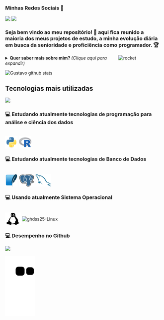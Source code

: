 ### Minhas Redes Sociais 👋

<div> 
  
  <a href="https://www.youtube.com/channel/UCWNTn43sTk87xllQuJkYR3w" target="_blank"><img src="https://img.shields.io/badge/-Youtube-%230077B5?style=for-the-badge&logo=youtube&logoColor=red" target="_blank"></a> 
    <a href="https://www.linkedin.com/in/gustavo-henrique-de-souza-silva/" target="_blank"><img src="https://img.shields.io/badge/-Linkedin-%230077B5?style=for-the-badge&logo=linkedin&logoColor=white" target="_blank"></a> 

</div>

### Seja bem vindo ao meu repositório! 👋 aqui fica reunido a maioria dos meus projetos de estudo, a minha evolução diária em busca da senioridade e proficiência como programador. 🏆
<a><img align="right" alt="rocket" height="120" width="140" src="https://media.giphy.com/media/jfF6mIPumEzN9QW0kL/giphy.gif"></a>
<details>
<summary> <b> Quer saber mais sobre mim? </b> <i>(Clique aqui para expandir)</i> </summary>
  
### 📖 Sobre mim

Estou me dedicando à especialização na análise de dados, focando em criar Dashboards utilizando Python, Power BI, Sqlite e PostgreSQL para gerenciar bancos de dados relacionais em uma variedade de áreas temáticas.

Além de fortalecer minhas habilidades técnicas, minha jornada em projetos pessoais e acadêmicos tem sido uma oportunidade para o desenvolvimento de qualidades pessoais igualmente importantes. Tenho cultivado uma mentalidade colaborativa, estabelecido relacionamentos positivos com colegas de faculdade, demonstrado abertura para feedbacks, mostrado resiliência diante de desafios, refinado minhas habilidades de análise crítica e aprimorado minha capacidade de resolver problemas de forma eficaz.

</details>

![Gustavo github stats](https://github-readme-stats.vercel.app/api?username=ghdss-science&show_icons=true&theme=dark)

## Tecnologias mais utilizadas

 <div>
  <img height="180em" src="https://github-readme-stats.vercel.app/api/top-langs/?username=ghdss-science&layout=compact&langs_count=7&theme=dracula"/>
 </div>

### 💻 Estudando atualmente tecnologias de programação para análise e ciência dos dados

<div style="display: inline_block"><br> 
  
 <img align="center" alt="ghdss25-python" height="40" width="40" src="https://raw.githubusercontent.com/devicons/devicon/master/icons/python/python-original.svg">
  
 <img align="center" alt="ghdss25-php" height="40" width="40" src="https://raw.githubusercontent.com/devicons/devicon/master/icons/r/r-original.svg"> 

</div>

### 💻 Estudando atualmente tecnologias de Banco de Dados

<div style="display: inline_block"><br> 
  
   <img align="center" alt="ghdss25-sqlite" height="40" width="40" src="https://raw.githubusercontent.com/devicons/devicon/master/icons/sqlite/sqlite-original.svg">
   <img align="center" alt="ghdss25-postgresql" height="40" width="50" src="https://raw.githubusercontent.com/devicons/devicon/master/icons/postgresql/postgresql-original.svg">
   <img align="center" alt="ghdss25-mysql" height="40" width="50" src="https://raw.githubusercontent.com/devicons/devicon/master/icons/mysql/mysql-original.svg">
  
</div>

### 💻 Usando atualmente Sistema Operacional

<div style="display: inline_block"><br> 

  <img align="center" alt="ghdss25-Linux" height="40" width="50" src="https://raw.githubusercontent.com/devicons/devicon/master/icons/linux/linux-plain.svg">
  <img align="center" alt="ghdss25-Linux" height="40" width="50" src="https://raw.githubusercontent.com/devicons/devicon/master/icons/windows/windows-plain.svg">
</div>

  
### 💻 Desempenho no Github

<div>
  <img src="https://github-profile-summary-cards.vercel.app/api/cards/profile-details?username=ghdss-science&amp;theme=radical">
</div>


![Snake animation](https://github.com/rafaballerini/rafaballerini/blob/output/github-contribution-grid-snake.svg)
